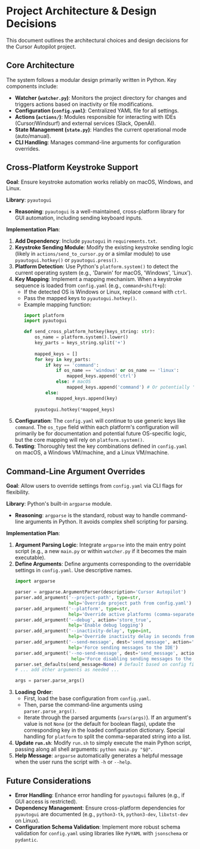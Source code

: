 # Project Architecture & Design Decisions

This document outlines the architectural choices and design decisions for the Cursor Autopilot project.

## Core Architecture

The system follows a modular design primarily written in Python. Key components include:

- **Watcher (`watcher.py`)**: Monitors the project directory for changes and triggers actions based on inactivity or file modifications.
- **Configuration (`config.yaml`)**: Centralized YAML file for all settings.
- **Actions (`actions/`)**: Modules responsible for interacting with IDEs (Cursor/Windsurf) and external services (Slack, OpenAI).
- **State Management (`state.py`)**: Handles the current operational mode (auto/manual).
- **CLI Handling**: Manages command-line arguments for configuration overrides.

## Cross-Platform Keystroke Support

**Goal**: Ensure keystroke automation works reliably on macOS, Windows, and Linux.

**Library**: `pyautogui`
  - **Reasoning**: `pyautogui` is a well-maintained, cross-platform library for GUI automation, including sending keyboard inputs.

**Implementation Plan**:
1.  **Add Dependency**: Include `pyautogui` in `requirements.txt`.
2.  **Keystroke Sending Module**: Modify the existing keystroke sending logic (likely in `actions/send_to_cursor.py` or a similar module) to use `pyautogui.hotkey()` or `pyautogui.press()`.
3.  **Platform Detection**: Use Python's `platform.system()` to detect the current operating system (e.g., 'Darwin' for macOS, 'Windows', 'Linux').
4.  **Key Mapping**: Implement a mapping mechanism. When a keystroke sequence is loaded from `config.yaml` (e.g., `command+shift+p`):
    - If the detected OS is Windows or Linux, replace `command` with `ctrl`.
    - Pass the mapped keys to `pyautogui.hotkey()`.
    - Example mapping function:
      ```python
      import platform
      import pyautogui

      def send_cross_platform_hotkey(keys_string: str):
          os_name = platform.system().lower()
          key_parts = keys_string.split('+')
          
          mapped_keys = []
          for key in key_parts:
              if key == 'command':
                  if os_name == 'windows' or os_name == 'linux':
                      mapped_keys.append('ctrl')
                  else: # macOS
                      mapped_keys.append('command') # Or potentially 'cmd' depending on pyautogui specifics
              else:
                  mapped_keys.append(key)
          
          pyautogui.hotkey(*mapped_keys)
      ```
5.  **Configuration**: The `config.yaml` will continue to use generic keys like `command`. The `os_type` field within each platform's configuration will primarily be for documentation and potential future OS-specific logic, but the core mapping will rely on `platform.system()`.
6.  **Testing**: Thoroughly test the key combinations defined in `config.yaml` on macOS, a Windows VM/machine, and a Linux VM/machine.

## Command-Line Argument Overrides

**Goal**: Allow users to override settings from `config.yaml` via CLI flags for flexibility.

**Library**: Python's built-in `argparse` module.
  - **Reasoning**: `argparse` is the standard, robust way to handle command-line arguments in Python. It avoids complex shell scripting for parsing.

**Implementation Plan**:
1.  **Argument Parsing Logic**: Integrate `argparse` into the main entry point script (e.g., a new `main.py` or within `watcher.py` if it becomes the main executable).
2.  **Define Arguments**: Define arguments corresponding to the overridable settings in `config.yaml`. Use descriptive names.
    ```python
    import argparse

    parser = argparse.ArgumentParser(description='Cursor Autopilot')
    parser.add_argument('--project-path', type=str, 
                        help='Override project path from config.yaml')
    parser.add_argument('--platform', type=str, 
                        help='Override active platforms (comma-separated, e.g., \"cursor,windsurf\")')
    parser.add_argument('--debug', action='store_true', 
                        help='Enable debug logging')
    parser.add_argument('--inactivity-delay', type=int, 
                        help='Override inactivity delay in seconds from config.yaml')
    parser.add_argument('--send-message', dest='send_message', action='store_true', 
                        help='Force sending messages to the IDE')
    parser.add_argument('--no-send-message', dest='send_message', action='store_false',
                         help='Force disabling sending messages to the IDE')
    parser.set_defaults(send_message=None) # Default based on config file
    # ... add other arguments as needed ...

    args = parser.parse_args()
    ```
3.  **Loading Order**: 
    - First, load the base configuration from `config.yaml`.
    - Then, parse the command-line arguments using `parser.parse_args()`.
    - Iterate through the parsed arguments (`vars(args)`). If an argument's value is not `None` (or the default for boolean flags), update the corresponding key in the loaded configuration dictionary. Special handling for `platform` to split the comma-separated string into a list.
4.  **Update `run.sh`**: Modify `run.sh` to simply execute the main Python script, passing along all shell arguments: `python main.py "$@"`.
5.  **Help Message**: `argparse` automatically generates a helpful message when the user runs the script with `-h` or `--help`.

## Future Considerations
- **Error Handling**: Enhance error handling for `pyautogui` failures (e.g., if GUI access is restricted).
- **Dependency Management**: Ensure cross-platform dependencies for `pyautogui` are documented (e.g., `python3-tk`, `python3-dev`, `libxtst-dev` on Linux).
- **Configuration Schema Validation**: Implement more robust schema validation for `config.yaml` using libraries like `PyYAML` with `jsonschema` or `pydantic`. 